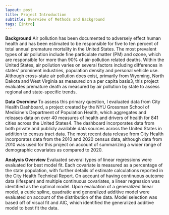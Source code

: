 ```yaml
---
layout: post
title: Project Introduction
subtitle: Overview of Methods and Background
tags: [intro]
---
```


**Background**
Air pollution has been documented to adversely effect human health and has been estimated to be responsible for five to ten percent of total annual premature mortality in the United States. The most prevalent types of air pollution include fine particulate matter (PM) and ozone, which are responsible for more than 90% of air-pollution related deaths. Within the United States, air pollution varies on several factors including differences in states' prominent industries, population density and personal vehicle use. Although cross-state air pollution does exist, primarily from Wyoming, North Dakota and West Virginia as measured on a per capita basis3, this project evaluates premature death as measured by air pollution by state to assess regional and state-specific trends.

**Data Overview**
To assess this primary question, I evaluated data from City Health Dashboard, a project created by the NYU Grossman School of Medicine's Department of Population Health, which aggregates and releases data on over 40 measures of health and drivers of health for 841 cities across the United States4. The dashboard incorporates data from both private and publicly available data sources across the United States in addition to census tract data. The most recent data release from City Health incorporates data from the 2010 and 2020 census data, although data from 2010 was used for this project on account of summarizing a wider range of demographic covariates as compared to 2020.

**Analysis Overview**
Evaluated several types of linear regressions were evaluated for best model fit. Each covariate is measured as a percentage of the state population, with further details of estimate calculations reported in the City Health Technical Report. On account of having continuous outcome data (lifespan) and multiple continuous covariates, a linear regression was identified as the optimal model. Upon evaluation of a generalized linear model, a cubic spline, quadratic and generalized additive model were evaluated on account of the distribution of the data. Model selection was based off of visual fit and AIC, which identified the generalized additive model to best fit the data.
